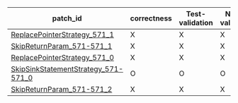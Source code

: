  | patch_id |correctness |Test-validation |NPEX-validation |
 |--- | --- | --- | --- | 
 | [ReplacePointerStrategy_571_1](./patches/ReplacePointerStrategy_571_1/patch.java#L577) | X | X | X | 
 | [SkipReturnParam_571-571_1](./patches/SkipReturnParam_571-571_1/patch.java#L577) | X | X | X | 
 | [ReplacePointerStrategy_571_0](./patches/ReplacePointerStrategy_571_0/patch.java#L577) | X | X | X | 
 | [SkipSinkStatementStrategy_571-571_0](./patches/SkipSinkStatementStrategy_571-571_0/patch.java#L577) | O | O | O | 
 | [SkipReturnParam_571-571_2](./patches/SkipReturnParam_571-571_2/patch.java#L577) | X | X | X | 

